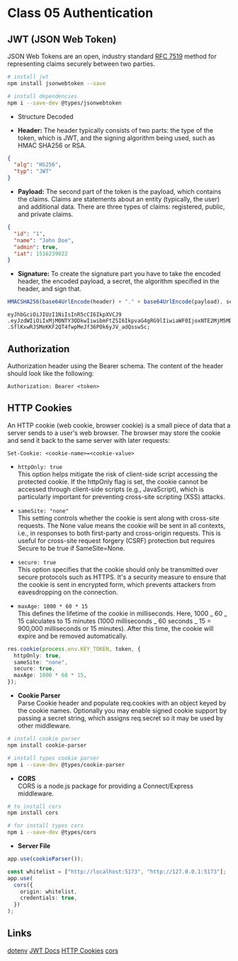 # Class 05 Authentication

## JWT (JSON Web Token)

JSON Web Tokens are an open, industry standard [RFC 7519](https://datatracker.ietf.org/doc/html/rfc7519) method for representing claims securely between two parties.

```bash
# install jwt
npm install jsonwebtoken --save

# install dependencies
npm i --save-dev @types/jsonwebtoken
```

- Structure Decoded

- **Header:** The header typically consists of two parts: the type of the token, which is JWT, and the signing algorithm being used, such as HMAC SHA256 or RSA.

```json
{
  "alg": "HS256",
  "typ": "JWT"
}
```

- **Payload:** The second part of the token is the payload, which contains the claims. Claims are statements about an entity (typically, the user) and additional data. There are three types of claims: registered, public, and private claims.

```json
{
  "id": "1",
  "name": "John Doe",
  "admin": true,
  "iat": 1516239022
}
```

- **Signature:** To create the signature part you have to take the encoded header, the encoded payload, a secret, the algorithm specified in the header, and sign that.

```js
HMACSHA256(base64UrlEncode(header) + "." + base64UrlEncode(payload), secret);
```

```string
eyJhbGciOiJIUzI1NiIsInR5cCI6IkpXVCJ9
.eyJzdWIiOiIxMjM0NTY3ODkwIiwibmFtZSI6IkpvaG4gRG9lIiwiaWF0IjoxNTE2MjM5MDIyfQ
.SflKxwRJSMeKKF2QT4fwpMeJf36POk6yJV_adQssw5c;
```

## Authorization

Authorization header using the Bearer schema. The content of the header should look like the following:

```
Authorization: Bearer <token>
```

## HTTP Cookies

An HTTP cookie (web cookie, browser cookie) is a small piece of data that a server sends to a user's web browser. The browser may store the cookie and send it back to the same server with later requests:

```
Set-Cookie: <cookie-name>=<cookie-value>
```

- `httpOnly: true`  
  This option helps mitigate the risk of client-side script accessing the protected cookie. If the httpOnly flag is set, the cookie cannot be accessed through client-side scripts (e.g., JavaScript), which is particularly important for preventing cross-site scripting (XSS) attacks.

- `sameSite: "none"`  
  This setting controls whether the cookie is sent along with cross-site requests. The None value means the cookie will be sent in all contexts, i.e., in responses to both first-party and cross-origin requests. This is useful for cross-site request forgery (CSRF) protection but requires Secure to be true if SameSite=None.

- `secure: true`  
  This option specifies that the cookie should only be transmitted over secure protocols such as HTTPS. It's a security measure to ensure that the cookie is sent in encrypted form, which prevents attackers from eavesdropping on the connection.

- `maxAge: 1000 * 60 * 15`  
  This defines the lifetime of the cookie in milliseconds. Here, 1000 _ 60 _ 15 calculates to 15 minutes (1000 milliseconds _ 60 seconds _ 15 = 900,000 milliseconds or 15 minutes). After this time, the cookie will expire and be removed automatically.

```ts
res.cookie(process.env.KEY_TOKEN, token, {
  httpOnly: true,
  sameSite: "none",
  secure: true,
  maxAge: 1000 * 60 * 15,
});
```

- **Cookie Parser**  
  Parse Cookie header and populate req.cookies with an object keyed by the cookie names. Optionally you may enable signed cookie support by passing a secret string, which assigns req.secret so it may be used by other middleware.

```bash
# install cookie parser
npm install cookie-parser

# install types cookie parser
npm i --save-dev @types/cookie-parser
```

- **CORS**  
  CORS is a node.js package for providing a Connect/Express middleware.

```bash
# to install cors
npm install cors

# for install types cors
npm i --save-dev @types/cors
```

- **Server File**

```ts
app.use(cookieParser());

const whitelist = ["http://localhost:5173", "http://127.0.0.1:5173"];
app.use(
  cors({
    origin: whitelist,
    credentials: true,
  })
);
```

## Links

[dotenv](https://www.npmjs.com/package/dotenv)
[JWT Docs](https://jwt.io/)
[HTTP Cookies](https://developer.mozilla.org/en-US/docs/Web/HTTP/Cookies)
[cors](https://www.npmjs.com/package/cors)
